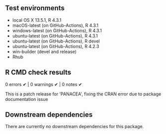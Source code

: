 ## Test environments
* local OS X 13.5.1, R 4.3.1
* macOS-latest (on GitHub-Actions), R 4.3.1
* windows-latest (on GitHub-Actions), R 4.3.1
* ubuntu-latest (on GitHub-Actions), R 4.3.1
* ubuntu-latest (on GitHub-Actions), R devel
* ubuntu-latest (on GitHub-Actions), R 4.2.3
* win-builder (devel and release)
* Rhub

## R CMD check results
0 errors ✔ | 0 warnings ✔ | 0 notes ✔
  
  This is a patch release for 'PANACEA', fixing the CRAN error due to package
  documentation issue
  
## Downstream dependencies
There are currently no downstream dependencies for this package.
